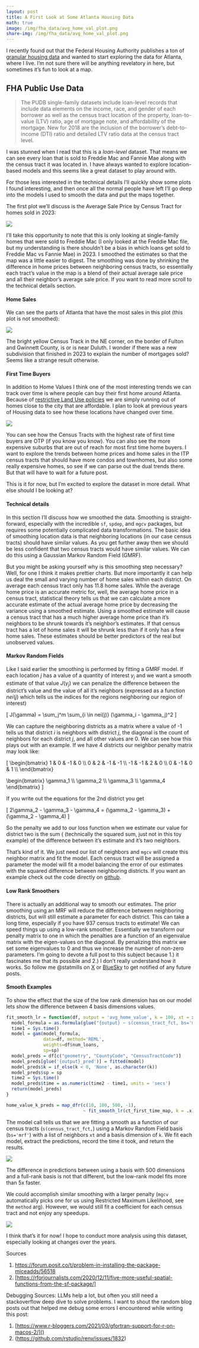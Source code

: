 ```yaml
---
layout: post
title: A First Look at Some Atlanta Housing Data
math: true
image: /img/fha_data/avg_home_val_plot.png
share-img: /img/fha_data/avg_home_val_plot.png
---
```


I recently found out that the Federal Housing Authority publishes a ton
of [granular housing data](https://www.fhfa.gov/data/pudb) and wanted to start exploring the data for
Atlanta, where I live. I’m not sure there will be anything revelatory in
here, but sometimes it’s fun to look at a map.

## FHA Public Use Data

> The PUDB single-family datasets include loan-level records that
> include data elements on the income, race, and gender of each borrower
> as well as the census tract location of the property, loan-to-value
> (LTV) ratio, age of mortgage note, and affordability of the mortgage.
> New for 2018 are the inclusion of the borrower’s debt-to-income (DTI)
> ratio and detailed LTV ratio data at the census tract level.

I was stunned when I read that this is a *loan-level* dataset. That
means we can see every loan that is sold to Freddie Mac and Fannie Mae
along with the census tract it was located in. I have always wanted to
explore location-based models and this seems like a great dataset to
play around with.

For those less interested in the technical details I’ll quickly show
some plots I found interesting, and then once all the normal people have
left I’ll go deep into the models I used to smooth the data and put the
maps together.

The first plot we’ll discuss is the Average Sale Price by Census Tract
for homes sold in 2023:

![](/img/fha_data/avg_home_val_plot.png)

I’ll take this opportunity to note that this is only looking at
single-family homes that were sold to Freddie Mac (I only looked at the
Freddie Mac file, but my understanding is there shouldn’t be a bias in
which loans get sold to Freddie Mac vs Fannie Mae) in 2023. I smoothed
the estimates so that the map was a little easier to digest. The
smoothing was done by shrinking the difference in home prices between
neighboring census tracts, so essentially each tract’s value in the map
is a blend of their actual average sale price and all their neighbor’s
average sale price. If you want to read more scroll to the technical
details section.

#### Home Sales

We can see the parts of Atlanta that have the most sales in this plot
(this plot is not smoothed):

![](/img/fha_data/home_sales_plot.png)

The bright yellow Census Track in the NE corner, on the border of Fulton
and Gwinnett County, is or is near Duluth. I wonder if there was a new
subdivision that finished in 2023 to explain the number of mortgages
sold? Seems like a strange result otherwise.

#### First Time Buyers

In addition to Home Values I think one of the most interesting trends we
can track over time is where people can buy their first home around
Atlanta. Because of [restrictive Land Use
policies](https://worksinprogress.co/issue/the-housing-theory-of-everything/)
we are simply running out of homes close to the city that are
affordable. I plan to look at previous years of Housing data to see how
these locations have changed over time.

![](/img/fha_data/first_buy_pct_plot.png)

You can see how the Census Tracts with the highest rate of first time
buyers are OTP (if you know you know). You can also see the more
expensive suburbs that are out of reach for most first time home buyers.
I want to explore the trends between home prices and home sales in the
ITP census tracts that should have more condos and townhomes, but also
some really expensive homes, so see if we can parse out the dual trends
there. But that will have to wait for a future post.

This is it for now, but I’m excited to explore the dataset in more
detail. What else should I be looking at?

#### Technical details

In this section I’ll discuss how we smoothed the data. Smoothing is
straight-forward, especially with the incredible `sf`, `spdep`, and
`mgcv` packages, but requires some potentially complicated data
transformations. The basic idea of smoothing location data is that
neighboring locations (in our case census tracts) should have similar
values. As you get further away then we should be less confident that
two census tracts would have similar values. We can do this using a
Gaussian Markov Random Field (GMRF).

But you might be asking yourself why is this smoothing step necessary?
Well, for one I think it makes prettier charts. But more importantly it
can help us deal the small and varying number of home sales within each
district. On average each census tract only has 11.8 home sales. While
the average home price is an accurate metric for, well, the average home
price in a census tract, statistical theory tells us that we can
calculate a more accurate estimate of the actual average home price by
decreasing the variance using a smoothed estimate. Using a smoothed
estimate will cause a census tract that has a much higher average home
price than it’s neighbors to be shrunk towards it’s neighbor’s
estimates. If that census tract has a lot of home sales it will be
shrunk less than if it only has a few home sales. These estimates should
be better predictors of the real but unobserved values.

#### Markov Random Fields

Like I said earlier the smoothing is performed by fitting a GMRF model.
If each location $j$ has a value of a quantity of interest $\gamma_j$
and we want a smooth estimate of that value $J(\gamma_j)$ we can
penalize the difference between the district’s value and the value of
all it’s neighbors (expressed as a function $nei(j)$ which tells us the
indices for the regions neighboring our region of interest)

\[
J(\gamma) = \sum_j^m \sum_{i \in nei(j)} (\gamma_i - \gamma_j)^2
\]

We can capture the neighboring districts as a matrix where a value of -1
tells us that district $i$ is neighbors with district $j$, the diagonal
is the count of neighbors for each district $j$, and all other values
are 0. We can see how this plays out with an example. If we have 4
districts our neighbor penalty matrix may look like:

\[
\begin{bmatrix}
1 \& 0 \& -1 \& 0 \\\\
0 & 2 & -1 & -1 \\\\
-1 & -1 & 2 & 0 \\\\
0 & -1 & 0 & 1 \\\\
\end{bmatrix}

\begin{bmatrix}
\gamma_1 \\\\ \gamma_2 \\\\ \gamma_3 \\\\ \gamma_4
\end{bmatrix}
\] 

If you write out the equations for the 2nd district you get

\[
2\gamma_2 - \gamma_3 - \gamma_4 = (\gamma_2 - \gamma_3) + (\gamma_2 - \gamma_4)
\]

So the penalty we add to our loss function when we estimate our value
for district two is the sum ( (technically the squared sum, just not in
this toy example) of the difference between it’s estimate and it’s two
neighbors.

That’s kind of it. We just need our list of neighbors and `mgcv` will
create this neighbor matrix and fit the model. Each census tract will be
assigned a parameter the model will fit a model balancing the error of
our estimates with the squared difference between neighboring districts.
If you want an example check out the code directly on
[github](https://github.com/mattmills49/Blog-Posts/blob/fha_post1/fha_analysis/fha_data.qmd).

#### Low Rank Smoothers

There is actually an additional way to smooth our estimates. The prior
smoothing using an MRF will reduce the difference between neighboring
districts, but will still estimate a parameter for each district. This
can take a long time, especially if you have 937 census tracts to
estimate! We can speed things up using a low-rank smoother. Essentially
we transform our penalty matrix to one in which the penalties are a
function of an eigenvalue matrix with the eigen-values on the diagonal.
By penalizing this matrix we set some eigenvalues to 0 and thus we
increase the number of non-zero parameters. I’m going to devote a full
post to this subject because 1.) it fascinates me that its possible and
2.) I don’t really understand how it works. So follow me @statmills on
[X](https://x.com/statmills) or
[BlueSky](https://bsky.app/profile/statmills.bsky.social) to get
notified of any future posts.

#### Smooth Examples

To show the effect that the size of the low rank dimension has on our
model lets show the difference between 4 basis dimensions values.

``` r
fit_smooth_lr = function(df, output = 'avg_home_value', k = 100, xt = xt, sp=NULL){
  model_formula = as.formula(glue("{output} ~ s(census_tract_fct, bs='mrf', xt=xt, k={k})"))
  time1 = Sys.time()
  model = gam(model_formula,
              data=df, method='REML',
              weights=df$num_loans,
              sp=sp)
  model_preds = df[c("geometry", "CountyCode", "CensusTractCode")]
  model_preds[glue('{output}_pred')] = fitted(model)
  model_preds$k = if_else(k < 0, 'None', as.character(k))
  model_preds$sp = sp
  time2 = Sys.time()
  model_preds$time = as.numeric(time2 - time1, units = 'secs')
  return(model_preds)
}

home_value_k_preds = map_dfr(c(10, 100, 500, -1), 
                             ~ fit_smooth_lr(ct_first_time_map, k = .x))
```

The model call tells us that we are fitting a smooth as a function of
our census tracts (`s(census_tract_fct,`) using a Markov Random Field
basis (`bs='mrf'`) with a list of neighbors `xt` and a basis dimension
of `k`. We fit each model, extract the predictions, record the time it
took, and return the results.

![](/img/fha_data/unnamed-chunk-17-1.png)

The difference in predictions between using a basis with 500 dimensions
and a full-rank basis is not that different, but the low-rank model fits
more than 5x faster.

We could accomplish similar smoothing with a larger penalty (`mgcv`
automatically picks one for us using Restricted Maximum Likelihood, see
the `method` arg). However, we would still fit a coefficient for each
census tract and not enjoy any speedups.

![](/img/fha_data/unnamed-chunk-19-1.png)

I think that’s it for now! I hope to conduct more analysis using this
dataset, especially looking at changes over the years.

Sources 
1. https://forum.posit.co/t/problem-in-installing-the-package-miceadds/56518
2. [https://rforjournalists.com/2020/12/11/five-more-useful-spatial-functions-from-the-sf-package/]

Debugging Sources: LLMs help a lot, but often you still need a
stackoverflow deep dive to solve problems. I want to shout the random
blog posts out that helped me debug some errors I encountered while
writing this post: 
1. [https://www.r-bloggers.com/2021/03/gfortran-support-for-r-on-macos-2/]()
2. (https://github.com/rstudio/renv/issues/1832)
